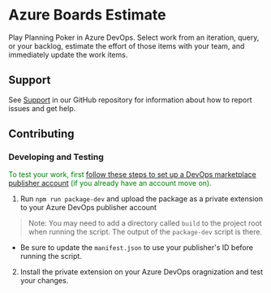 
# Azure Boards Estimate

Play Planning Poker in Azure DevOps. Select work from an iteration, query, or your backlog, estimate the effort of those items with your team, and immediately update the work items.

## Support

See [Support](https://github.com/microsoft/azure-boards-estimate/SUPPORT.md) in our GitHub repository for information about how to report issues and get help.

## Contributing

### Developing and Testing

<span style="color: green">To test your work, first [follow these steps to set up a DevOps marketplace publisher account](https://docs.microsoft.com/en-us/azure/devops/extend/publish/overview?view=azure-devops) (if you already have an account move on).

1. Run `npm run package-dev` and upload the package as a private extension to your  Azure DevOps publisher account
> Note: You may need to add a directory called `build` to the project root when running the script. The output of the `package-dev` script is there.
 - Be sure to update the `manifest.json` to use your publisher's ID before running the script.
2. Install the private extension on your Azure DevOps oragnization and test your changes.
